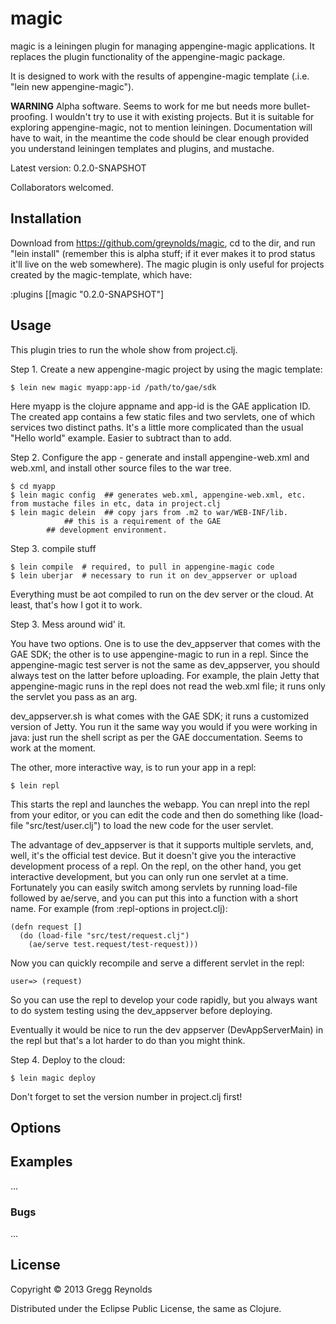 # magic

magic is a leiningen plugin for managing appengine-magic applications.
It replaces the plugin functionality of the appengine-magic package.

It is designed to work with the results of appengine-magic template
(.i.e. "lein new appengine-magic").

**WARNING** Alpha software.  Seems to work for me but needs more
  bullet-proofing.  I wouldn't try to use it with existing projects.
  But it is suitable for exploring appengine-magic, not to mention
  leiningen.  Documentation will have to wait, in the meantime the
  code should be clear enough provided you understand leiningen
  templates and plugins, and mustache.

  Latest version: 0.2.0-SNAPSHOT

  Collaborators welcomed.

## Installation

Download from https://github.com/greynolds/magic, cd to the dir, and
run "lein install" (remember this is alpha stuff; if it ever makes it
to prod status it'll live on the web somewhere).  The magic plugin is
only useful for projects created by the magic-template, which have:

  :plugins [[magic "0.2.0-SNAPSHOT"]

## Usage

This plugin tries to run the whole show from project.clj.

Step 1.  Create a new appengine-magic project by using the magic template:

    $ lein new magic myapp:app-id /path/to/gae/sdk

Here myapp is the clojure appname and app-id is the GAE application
ID.  The created app contains a few static files and two servlets, one
of which services two distinct paths.  It's a little more complicated
than the usual "Hello world" example.  Easier to subtract than to add.

Step 2.  Configure the app - generate and install appengine-web.xml and web.xml, and install other source files to the war tree.

    $ cd myapp
    $ lein magic config  ## generates web.xml, appengine-web.xml, etc. from mustache files in etc, data in project.clj
    $ lein magic delein  ## copy jars from .m2 to war/WEB-INF/lib.
      	   		## this is a requirement of the GAE
			## development environment.

Step 3.  compile stuff

    $ lein compile  # required, to pull in appengine-magic code
    $ lein uberjar  # necessary to run it on dev_appserver or upload

Everything must be aot compiled to run on the dev server or the cloud.
At least, that's how I got it to work.

Step 3.  Mess around wid' it.

You have two options.  One is to use the dev_appserver that comes with
the GAE SDK; the other is to use appengine-magic to run in a repl.
Since the appengine-magic test server is not the same as
dev_appserver, you should always test on the latter before uploading.
For example, the plain Jetty that appengine-magic runs in the repl
does not read the web.xml file; it runs only the servlet you pass as
an arg.

dev_appserver.sh is what comes with the GAE SDK; it runs a customized
version of Jetty.  You run it the same way you would if you were
working in java: just run the shell script as per the GAE
doccumentation.  Seems to work at the moment.

The other, more interactive way, is to run your app in a repl:

    $ lein repl

This starts the repl and launches the webapp.  You can nrepl into the
repl from your editor, or you can edit the code and then do something
like (load-file "src/test/user.clj") to load the new code for the
user servlet.

The advantage of dev_appserver is that it supports multiple servlets,
and, well, it's the official test device.  But it doesn't give you the
interactive development process of a repl.  On the repl, on the other
hand, you get interactive development, but you can only run one
servlet at a time.  Fortunately you can easily switch among servlets
by running load-file followed by ae/serve, and you can put this into a
function with a short name.  For example (from :repl-options in
project.clj):

	(defn request []
	  (do (load-file "src/test/request.clj")
	    (ae/serve test.request/test-request)))

Now you can quickly recompile and serve a different servlet in the repl:

	user=> (request)

So you can use the repl to develop your code rapidly, but you always
want to do system testing using the dev_appserver before deploying.

Eventually it would be nice to run the dev appserver
(DevAppServerMain) in the repl but that's a lot harder to do than you
might think.

Step 4.  Deploy to the cloud:

    $ lein magic deploy

Don't forget to set the version number in project.clj first!

## Options

## Examples

...

### Bugs

...


## License

Copyright © 2013 Gregg Reynolds

Distributed under the Eclipse Public License, the same as Clojure.
